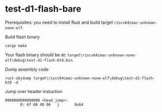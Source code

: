 # test-d1-flash-bare

Prerequisites: you need to install Rust and build target `riscv64imac-unknown-none-elf`.

Build flash binary

```
cargo make
```

Your flash binary should be at: `target\riscv64imac-unknown-none-elf\debug\test-d1-flash-bt0.bin`.

Dump assembly code

```
rust-objdump target\riscv64imac-unknown-none-elf\debug\test-d1-flash-bt0 -d
```

Jump over header instuction

```
0000000000000000 <head_jump>:
       0: 6f 00 40 06   j       0x64
```
